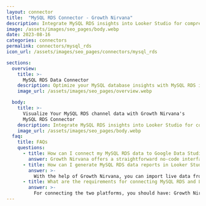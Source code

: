 ```yaml
---
layout: connector
title:  "MySQL RDS Connector - Growth Nirvana"
description: Integrate MySQL RDS insights into Looker Studio for comprehensive database analytics that guide your database management strategies.
image: /assets/images/seo_pages/body.webp
date: 2023-08-16
categories: connectors
permalink: connectors/mysql_rds
icon_url: /assets/images/seo_pages/connectors/mysql_rds

sections:
  overview:
    title: >-
      MySQL RDS Data Connector
    description: Optimize your MySQL database insights with MySQL RDS integration. Seamlessly merge MySQL database data from RDS with Looker Studio's analytical capabilities, unlocking insights that drive database performance, optimization strategies, and operational excellence.
    image_url: /assets/images/seo_pages/overview.webp

  body:
    title: >-
      Visualize Your MySQL RDS channel data with Growth Nirvana's
      MySQL RDS Connector
    description: Integrate MySQL RDS insights into Looker Studio for comprehensive database analytics that guide your database management strategies.
    image_url: /assets/images/seo_pages/body.webp
  faq:
    title: FAQs
    questions:
      - title: How can I connect my MySQL RDS data to Google Data Studio/Looker Studio?
        answer: Growth Nirvana offers a straightforward no-code interface to connect to MySQL RDS data sources.
      - title: How can I generate MySQL RDS data reports in Looker Studio?
        answer: >-
          With the help of Growth Nirvana, you can import live data from MySQL RDS into Looker Studio. These data can be viewed in charts, tables, and dashboards to generate branded reports that can be shared instantly.
      - title: What are the requirements for connecting MySQL RDS and Looker Studio?
        answer: >-
          For connecting the two platforms, you should have: Growth Nirvana Account and MySQL RDS Ads Account
---
```

